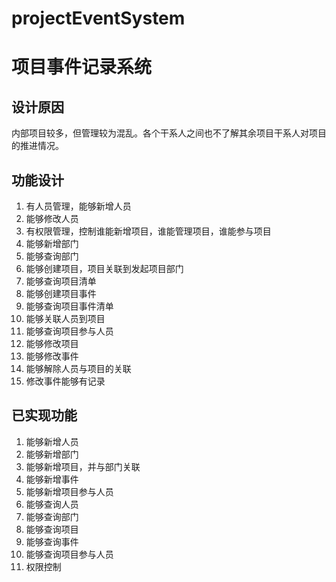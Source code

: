 # projectEventSystem
# 项目事件记录系统
## 设计原因
内部项目较多，但管理较为混乱。各个干系人之间也不了解其余项目干系人对项目的推进情况。
## 功能设计
1. 有人员管理，能够新增人员
2. 能够修改人员
3. 有权限管理，控制谁能新增项目，谁能管理项目，谁能参与项目
4. 能够新增部门
5. 能够查询部门
6. 能够创建项目，项目关联到发起项目部门
7. 能够查询项目清单
8. 能够创建项目事件
9. 能够查询项目事件清单
10. 能够关联人员到项目
11. 能够查询项目参与人员
12. 能够修改项目
13. 能够修改事件
14. 能够解除人员与项目的关联
15. 修改事件能够有记录
## 已实现功能
1. 能够新增人员
2. 能够新增部门
3. 能够新增项目，并与部门关联
4. 能够新增事件
5. 能够新增项目参与人员
6. 能够查询人员
7. 能够查询部门
8. 能够查询项目
9. 能够查询事件
10. 能够查询项目参与人员
11. 权限控制